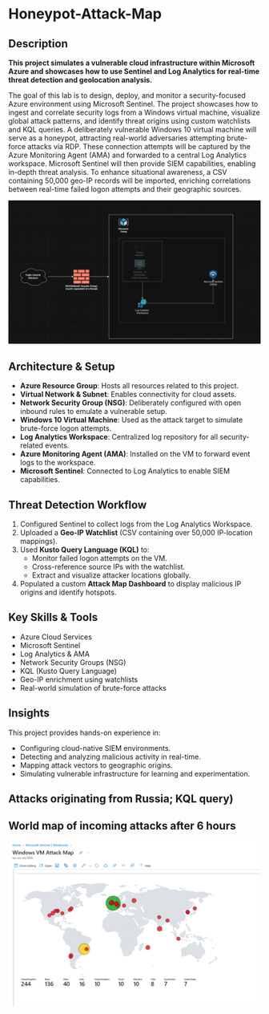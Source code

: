 # Honeypot-Attack-Map

## Description

<b>This project simulates a vulnerable cloud infrastructure within Microsoft Azure and showcases how to use Sentinel and Log Analytics for real-time threat detection and geolocation analysis.</b>

The goal of this lab is to design, deploy, and monitor a security-focused Azure environment using Microsoft Sentinel. The project showcases how to ingest and correlate security logs from a Windows virtual machine, visualize global attack patterns, and identify threat origins using custom watchlists and KQL queries. A deliberately vulnerable Windows 10 virtual machine will serve as a honeypot, attracting real-world adversaries attempting brute-force attacks via RDP. These connection attempts will be captured by the Azure Monitoring Agent (AMA) and forwarded to a central Log Analytics workspace. Microsoft Sentinel will then provide SIEM capabilities, enabling in-depth threat analysis. To enhance situational awareness, a CSV containing 50,000 geo-IP records will be imported, enriching correlations between real-time failed logon attempts and their geographic sources.


![image alt](https://github.com/KennethyLiang/Honeypot-Attack-Map/blob/5dce31979dd4b07581c6d288f05415db6c73891c/Project%20Layout.png)

## Architecture & Setup

- **Azure Resource Group**: Hosts all resources related to this project.
- **Virtual Network & Subnet**: Enables connectivity for cloud assets.
- **Network Security Group (NSG)**: Deliberately configured with open inbound rules to emulate a vulnerable setup.
- **Windows 10 Virtual Machine**: Used as the attack target to simulate brute-force logon attempts.
- **Log Analytics Workspace**: Centralized log repository for all security-related events.
- **Azure Monitoring Agent (AMA)**: Installed on the VM to forward event logs to the workspace.
- **Microsoft Sentinel**: Connected to Log Analytics to enable SIEM capabilities.

## Threat Detection Workflow

1. Configured Sentinel to collect logs from the Log Analytics Workspace.
2. Uploaded a **Geo-IP Watchlist** (CSV containing over 50,000 IP-location mappings).
3. Used **Kusto Query Language (KQL)** to:
   - Monitor failed logon attempts on the VM.
   - Cross-reference source IPs with the watchlist.
   - Extract and visualize attacker locations globally.
4. Populated a custom **Attack Map Dashboard** to display malicious IP origins and identify hotspots.

## Key Skills & Tools

- Azure Cloud Services  
- Microsoft Sentinel  
- Log Analytics & AMA  
- Network Security Groups (NSG)  
- KQL (Kusto Query Language)  
- Geo-IP enrichment using watchlists  
- Real-world simulation of brute-force attacks  

## Insights

This project provides hands-on experience in:
- Configuring cloud-native SIEM environments.
- Detecting and analyzing malicious activity in real-time.
- Mapping attack vectors to geographic origins.
- Simulating vulnerable infrastructure for learning and experimentation.
## Attacks originating from Russia; KQL query)

## World map of incoming attacks after 6 hours
![image alt](https://github.com/KennethyLiang/Honeypot-Attack-Map/blob/7fabbc3a0f046a13d522687febeaeacea3f93d18/Attack%20Map.png)
